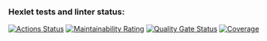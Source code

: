 ### Hexlet tests and linter status:
[![Actions Status](https://github.com/N1kita14/java-project-72/actions/workflows/hexlet-check.yml/badge.svg)](https://github.com/N1kita14/java-project-72/actions)
[![Maintainability Rating](https://sonarcloud.io/api/project_badges/measure?project=N1kita14_java-project-72&metric=sqale_rating)](https://sonarcloud.io/summary/new_code?id=N1kita14_java-project-72)
[![Quality Gate Status](https://sonarcloud.io/api/project_badges/measure?project=n1kita14_java-project-72&metric=alert_status)](https://sonarcloud.io/summary/new_code?id=n1kita14_java-project-72)
[![Coverage](https://sonarcloud.io/api/project_badges/measure?project=n1kita14_java-project-72&metric=coverage)](https://sonarcloud.io/summary/new_code?id=n1kita14_java-project-72)
